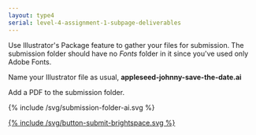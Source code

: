 ```yaml
---
layout: type4
serial: level-4-assignment-1-subpage-deliverables
---
```

Use Illustrator's Package feature to gather your files for submission. The submission folder should have no *Fonts* folder in it since you've used only Adobe Fonts.

Name your Illustrator file as usual, **appleseed-johnny-save-the-date.ai**

Add a PDF to the submission folder.

{% include /svg/submission-folder-ai.svg %}

<a href="https://brightspace.algonquincollege.com/d2l/lms/dropbox/user/folder_submit_files.d2l?db=390790&amp;grpid=0&amp;isprv=0&amp;bp=0&amp;ou=411212" title="Submit on Brightspace" target="_blank">{% include /svg/button-submit-brightspace.svg %}</a>